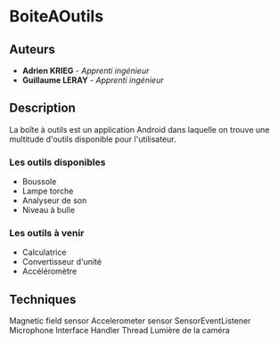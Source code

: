 # BoiteAOutils

## Auteurs

* **Adrien KRIEG** - *Apprenti ingénieur*
* **Guillaume LERAY** - *Apprenti ingénieur*

## Description

La boîte à outils est un application Android dans laquelle on trouve une multitude d'outils disponible pour l'utilisateur. 

### Les outils disponibles

* Boussole
* Lampe torche
* Analyseur de son
* Niveau à bulle

### Les outils à venir

* Calculatrice
* Convertisseur d'unité
* Accéléromètre


## Techniques

  Magnetic field sensor
  Accelerometer sensor
  SensorEventListener
  Microphone
  Interface
  Handler
  Thread
  Lumière de la caméra






